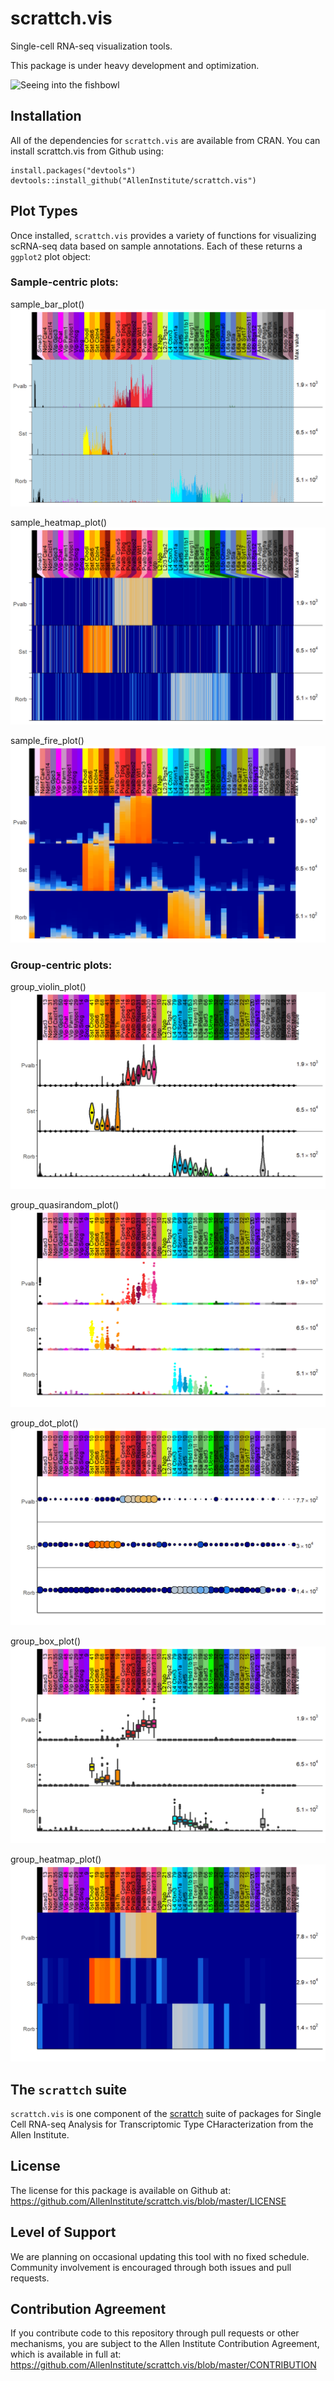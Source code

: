 # scrattch.vis

Single-cell RNA-seq visualization tools.  

This package is under heavy development and optimization.  

<img src="https://upload.wikimedia.org/wikipedia/commons/c/c0/Animal-Cat-Black-cat-watching-fish-bowl.jpg" alt="Seeing into the fishbowl" width="200px"/>

## Installation

All of the dependencies for `scrattch.vis` are available from CRAN. You can install scrattch.vis from Github using:

```
install.packages("devtools")
devtools::install_github("AllenInstitute/scrattch.vis")
```

## Plot Types

Once installed, `scrattch.vis` provides a variety of functions for visualizing scRNA-seq data based on sample annotations. Each of these returns a `ggplot2` plot object:

### Sample-centric plots:

sample_bar_plot()
![](man/figures/sample_bar_plot.png?raw=true)  

sample_heatmap_plot()
![](man/figures/sample_heatmap_plot.png?raw=true)  

sample_fire_plot()
![](man/figures/sample_fire_plot.png?raw=true)

### Group-centric plots:

group_violin_plot()
![](man/figures/group_violin_plot.png?raw=true)  

group_quasirandom_plot()
![](man/figures/group_quasirandom_plot.png?raw=true)  

group_dot_plot()
![](man/figures/group_dot_plot.png?raw=true)  

group_box_plot()
![](man/figures/group_box_plot.png?raw=true)  

group_heatmap_plot()
![](man/figures/group_heatmap_plot.png?raw=true)  

## The `scrattch` suite

`scrattch.vis` is one component of the [scrattch](https://github.com/AllenInstitute/scrattch/) suite of packages for Single Cell RNA-seq Analysis for Transcriptomic Type CHaracterization from the Allen Institute.

## License

The license for this package is available on Github at: https://github.com/AllenInstitute/scrattch.vis/blob/master/LICENSE

## Level of Support

We are planning on occasional updating this tool with no fixed schedule. Community involvement is encouraged through both issues and pull requests.

## Contribution Agreement

If you contribute code to this repository through pull requests or other mechanisms, you are subject to the Allen Institute Contribution Agreement, which is available in full at: https://github.com/AllenInstitute/scrattch.vis/blob/master/CONTRIBUTION
